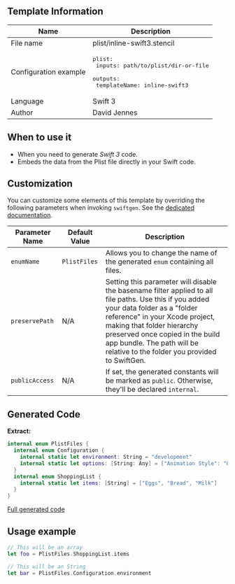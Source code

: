 ## Template Information

| Name      | Description       |
| --------- | ----------------- |
| File name | plist/inline-swift3.stencil |
| Configuration example | <pre>plist:<br />  inputs: path/to/plist/dir-or-file<br />  outputs:<br />    templateName: inline-swift3</pre> |
| Language | Swift 3 |
| Author | David Jennes |

## When to use it

- When you need to generate *Swift 3* code.
- Embeds the data from the Plist file directly in your Swift code.

## Customization

You can customize some elements of this template by overriding the following parameters when invoking `swiftgen`. See the [dedicated documentation](../../ConfigFile.md).

| Parameter Name | Default Value | Description |
| -------------- | ------------- | ----------- |
| `enumName` | `PlistFiles` | Allows you to change the name of the generated `enum` containing all files. |
| `preservePath` | N/A | Setting this parameter will disable the basename filter applied to all file paths. Use this if you added your data folder as a "folder reference" in your Xcode project, making that folder hierarchy preserved once copied in the build app bundle. The path will be relative to the folder you provided to SwiftGen. |
| `publicAccess` | N/A | If set, the generated constants will be marked as `public`. Otherwise, they'll be declared `internal`. |

## Generated Code

**Extract:**

```swift
internal enum PlistFiles {
  internal enum Configuration {
    internal static let environment: String = "development"
    internal static let options: [String: Any] = ["Animation Style": "Party Mode"]
  }
  internal enum ShoppingList {
    internal static let items: [String] = ["Eggs", "Bread", "Milk"]
  }
}
```

[Full generated code](https://github.com/SwiftGen/SwiftGen/blob/master/Tests/Fixtures/Generated/Plist/inline-swift3-context-all.swift)

## Usage example

```swift
// This will be an array
let foo = PlistFiles.ShoppingList.items

// This will be an String
let bar = PlistFiles.Configuration.environment
```
